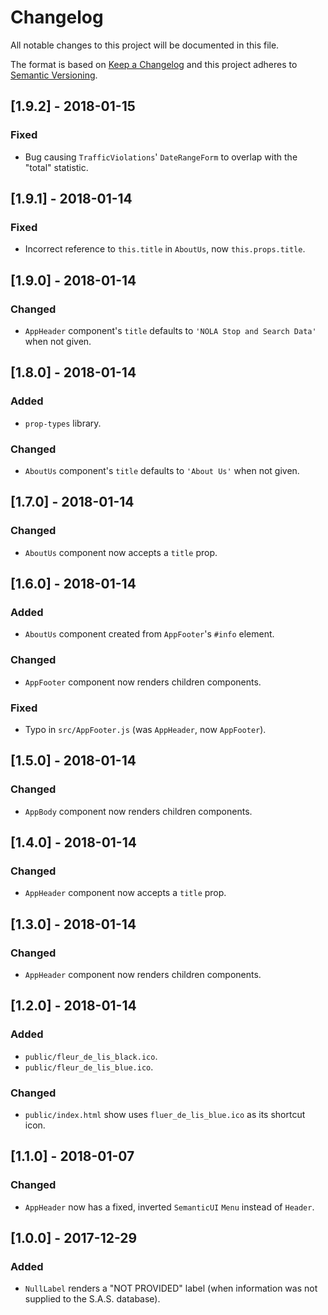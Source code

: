 # Changelog
All notable changes to this project will be documented in this file.

The format is based on [Keep a Changelog](http://keepachangelog.com/en/1.0.0/)
and this project adheres to
[Semantic Versioning](http://semver.org/spec/v2.0.0.html).

## [1.9.2] - 2018-01-15
### Fixed
- Bug causing `TrafficViolations`' `DateRangeForm` to overlap with
  the "total" statistic.

## [1.9.1] - 2018-01-14
### Fixed
- Incorrect reference to `this.title` in `AboutUs`, now `this.props.title`.

## [1.9.0] - 2018-01-14
### Changed
- `AppHeader` component's `title` defaults to `'NOLA Stop and Search Data'`
  when not given.

## [1.8.0] - 2018-01-14
### Added
- `prop-types` library.
### Changed
- `AboutUs` component's `title` defaults to `'About Us'` when not given.

## [1.7.0] - 2018-01-14
### Changed
- `AboutUs` component now accepts a `title` prop.

## [1.6.0] - 2018-01-14
### Added
- `AboutUs` component created from `AppFooter`'s `#info` element.
### Changed
- `AppFooter` component now renders children components.
### Fixed
- Typo in `src/AppFooter.js` (was `AppHeader`, now `AppFooter`).

## [1.5.0] - 2018-01-14
### Changed
- `AppBody` component now renders children components.

## [1.4.0] - 2018-01-14
### Changed
- `AppHeader` component now accepts a `title` prop.

## [1.3.0] - 2018-01-14
### Changed
- `AppHeader` component now renders children components.

## [1.2.0] - 2018-01-14
### Added
- `public/fleur_de_lis_black.ico`.
- `public/fleur_de_lis_blue.ico`.
### Changed
- `public/index.html` show uses `fluer_de_lis_blue.ico` as its shortcut icon.

## [1.1.0] - 2018-01-07
### Changed
- `AppHeader` now has a fixed, inverted `SemanticUI` `Menu` instead of `Header`.

## [1.0.0] - 2017-12-29
### Added
- `NullLabel` renders a "NOT PROVIDED" label (when information was not
  supplied to the S.A.S. database).
